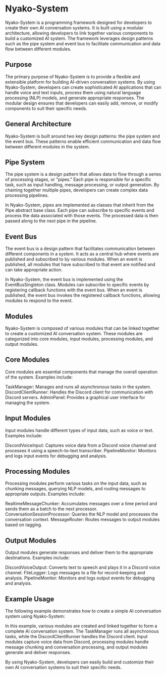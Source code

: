 # Nyako-System
Nyako-System is a programming framework designed for developers to create their own AI conversation systems. It is built using a modular architecture, allowing developers to link together various components to build a customized AI system. The framework leverages design patterns such as the pipe system and event bus to facilitate communication and data flow between different modules.

## Purpose
The primary purpose of Nyako-System is to provide a flexible and extensible platform for building AI-driven conversation systems. By using Nyako-System, developers can create sophisticated AI applications that can handle voice and text inputs, process them using natural language processing (NLP) models, and generate appropriate responses. The modular design ensures that developers can easily add, remove, or modify components to suit their specific needs.

## General Architecture
Nyako-System is built around two key design patterns: the pipe system and the event bus. These patterns enable efficient communication and data flow between different modules in the system.

## Pipe System
The pipe system is a design pattern that allows data to flow through a series of processing stages, or "pipes." Each pipe is responsible for a specific task, such as input handling, message processing, or output generation. By chaining together multiple pipes, developers can create complex data processing pipelines.

In Nyako-System, pipes are implemented as classes that inherit from the Pipe abstract base class. Each pipe can subscribe to specific events and process the data associated with those events. The processed data is then passed along to the next pipe in the pipeline.

## Event Bus
The event bus is a design pattern that facilitates communication between different components in a system. It acts as a central hub where events are published and subscribed to by various modules. When an event is published, all modules that have subscribed to that event are notified and can take appropriate action.

In Nyako-System, the event bus is implemented using the EventBusSingleton class. Modules can subscribe to specific events by registering callback functions with the event bus. When an event is published, the event bus invokes the registered callback functions, allowing modules to respond to the event.

## Modules
Nyako-System is composed of various modules that can be linked together to create a customized AI conversation system. These modules are categorized into core modules, input modules, processing modules, and output modules.

## Core Modules
Core modules are essential components that manage the overall operation of the system. Examples include:

TaskManager: Manages and runs all asynchronous tasks in the system.
DiscordClientRunner: Handles the Discord client for communication with Discord servers.
AdminPanel: Provides a graphical user interface for managing the system.

## Input Modules
Input modules handle different types of input data, such as voice or text. Examples include:

DiscordVoiceInput: Captures voice data from a Discord voice channel and processes it using a speech-to-text transcriber.
PipelineMonitor: Monitors and logs input events for debugging and analysis.

## Processing Modules
Processing modules perform various tasks on the input data, such as chunking messages, querying NLP models, and routing messages to appropriate outputs. Examples include:

RealtimeMessageChunker: Accumulates messages over a time period and sends them as a batch to the next processor.
ConversationSessionProcessor: Queries the NLP model and processes the conversation context.
MessageRouter: Routes messages to output modules based on tagging.

## Output Modules
Output modules generate responses and deliver them to the appropriate destinations. Examples include:

DiscordVoiceOutput: Converts text to speech and plays it in a Discord voice channel.
FileLogger: Logs messages to a file for record-keeping and analysis.
PipelineMonitor: Monitors and logs output events for debugging and analysis.

## Example Usage
The following example demonstrates how to create a simple AI conversation system using Nyako-System:

In this example, various modules are created and linked together to form a complete AI conversation system. The TaskManager runs all asynchronous tasks, while the DiscordClientRunner handles the Discord client. Input modules capture voice data from Discord, processing modules handle message chunking and conversation processing, and output modules generate and deliver responses.

By using Nyako-System, developers can easily build and customize their own AI conversation systems to suit their specific needs.